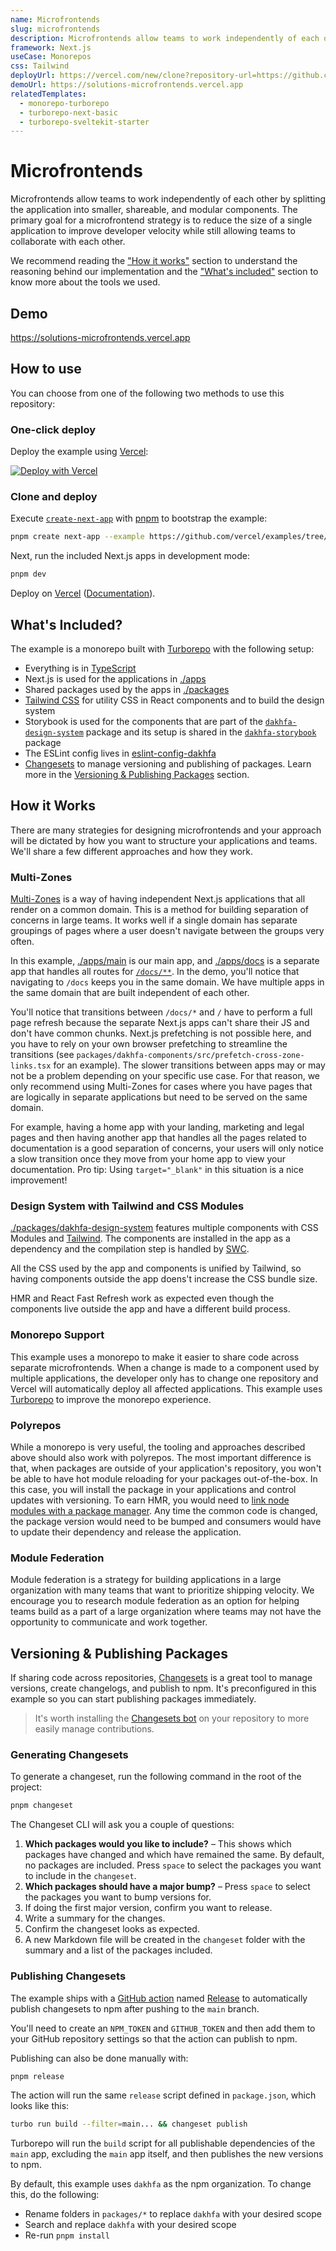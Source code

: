 ```yaml
---
name: Microfrontends
slug: microfrontends
description: Microfrontends allow teams to work independently of each other by splitting the application into smaller, shareable, and modular components.
framework: Next.js
useCase: Monorepos
css: Tailwind
deployUrl: https://vercel.com/new/clone?repository-url=https://github.com/vercel/examples/tree/main/solutions/microfrontends&project-name=microfrontends&repository-name=microfrontends&root-directory=apps/main&install-command=pnpm%20install&build-command=cd%20..%2F..%20%26%26%20pnpm%20build%3Amain&ignore-command=npx%20turbo-ignore
demoUrl: https://solutions-microfrontends.vercel.app
relatedTemplates:
  - monorepo-turborepo
  - turborepo-next-basic
  - turborepo-sveltekit-starter
---
```


# Microfrontends

Microfrontends allow teams to work independently of each other by splitting the application into smaller, shareable, and modular components. The primary goal for a microfrontend strategy is to reduce the size of a single application to improve developer velocity while still allowing teams to collaborate with each other.

We recommend reading the ["How it works"](#how-it-works) section to understand the reasoning behind our implementation and the ["What's included"](#whats-included) section to know more about the tools we used.

## Demo

https://solutions-microfrontends.vercel.app

## How to use

You can choose from one of the following two methods to use this repository:

### One-click deploy

Deploy the example using [Vercel](https://vercel.com?utm_source=github&utm_medium=readme&utm_campaign=vercel-examples):

[![Deploy with Vercel](https://vercel.com/button)](https://vercel.com/new/clone?repository-url=https://github.com/vercel/examples/tree/main/solutions/microfrontends&project-name=microfrontends&repository-name=microfrontends&root-directory=apps/main&install-command=pnpm%20install&build-command=cd%20..%2F..%20%26%26%20pnpm%20build%3Amain&ignore-command=npx%20turbo-ignore)

### Clone and deploy

Execute [`create-next-app`](https://github.com/vercel/next.js/tree/canary/packages/create-next-app) with [pnpm](https://pnpm.io/installation) to bootstrap the example:

```bash
pnpm create next-app --example https://github.com/vercel/examples/tree/main/solutions/microfrontends microfrontends
```

Next, run the included Next.js apps in development mode:

```bash
pnpm dev
```

Deploy on [Vercel](https://vercel.com/new?utm_source=github&utm_medium=readme&utm_campaign=vercel-examples) ([Documentation](https://nextjs.org/docs/deployment)).

## What's Included?

The example is a monorepo built with [Turborepo](https://turborepo.org/) with the following setup:

- Everything is in [TypeScript](https://www.typescriptlang.org/)
- Next.js is used for the applications in [./apps](./apps)
- Shared packages used by the apps in [./packages](./packages)
- [Tailwind CSS](https://tailwindcss.com) for utility CSS in React components and to build the design system
- Storybook is used for the components that are part of the [`dakhfa-design-system`](./packages/dakhfa-design-system) package and its setup is shared in the [`dakhfa-storybook`](./packages/dakhfa-storybook) package
- The ESLint config lives in [eslint-config-dakhfa](./packages/eslint-config-dakhfa)
- [Changesets](https://github.com/changesets/changesets) to manage versioning and publishing of packages. Learn more in the [Versioning & Publishing Packages](#versioning--publishing-packages) section.

## How it Works

There are many strategies for designing microfrontends and your approach will be dictated by how you want to structure your applications and teams. We'll share a few different approaches and how they work.

### Multi-Zones

[Multi-Zones](https://nextjs.org/docs/app/building-your-application/deploying/multi-zones) is a way of having independent Next.js applications that all render on a common domain. This is a method for building separation of concerns in large teams. It works well if a single domain has separate groupings of pages where a user doesn't navigate between the groups very often.

In this example, [./apps/main](./apps/main) is our main app, and [./apps/docs](./apps/docs) is a separate app that handles all routes for [`/docs/**`](./apps/main/next.config.js). In the demo, you'll notice that navigating to `/docs` keeps you in the same domain. We have multiple apps in the same domain that are built independent of each other.

You'll notice that transitions between `/docs/*` and `/` have to perform a full page refresh because the separate Next.js apps can't share their JS and don't have common chunks. Next.js prefetching is not possible here, and you have to rely on your own browser prefetching to streamline the transitions (see `packages/dakhfa-components/src/prefetch-cross-zone-links.tsx` for an example). The slower transitions between apps may or may not be a problem depending on your specific use case. For that reason, we only recommend using Multi-Zones for cases where you have pages that are logically in separate applications but need to be served on the same domain.

For example, having a home app with your landing, marketing and legal pages and then having another app that handles all the pages related to documentation is a good separation of concerns, your users will only notice a slow transition once they move from your home app to view your documentation. Pro tip: Using `target="_blank"` in this situation is a nice improvement!

### Design System with Tailwind and CSS Modules

[./packages/dakhfa-design-system](./packages/dakhfa-design-system) features multiple components with CSS Modules and [Tailwind](https://tailwindcss.com/). The components are installed in the app as a dependency and the compilation step is handled by [SWC](https://swc.rs/).

All the CSS used by the app and components is unified by Tailwind, so having components outside the app doens't increase the CSS bundle size.

HMR and React Fast Refresh work as expected even though the components live outside the app and have a different build process.

### Monorepo Support

This example uses a monorepo to make it easier to share code across separate microfrontends. When a change is made to a component used by multiple applications, the developer only has to change one repository and Vercel will automatically deploy all affected applications. This example uses [Turborepo](https://turborepo.org/) to improve the monorepo experience.

### Polyrepos

While a monorepo is very useful, the tooling and approaches described above should also work with polyrepos. The most important difference is that, when packages are outside of your application's repository, you won't be able to have hot module reloading for your packages out-of-the-box. In this case, you will install the package in your applications and control updates with versioning. To earn HMR, you would need to [link node modules with a package manager](https://pnpm.io/cli/link). Any time the common code is changed, the package version would need to be bumped and consumers would have to update their dependency and release the application.

### Module Federation

Module federation is a strategy for building applications in a large organization with many teams that want to prioritize shipping velocity. We encourage you to research module federation as an option for helping teams build as a part of a large organization where teams may not have the opportunity to communicate and work together.

## Versioning & Publishing Packages

If sharing code across repositories, [Changesets](https://github.com/changesets/changesets) is a great tool to manage versions, create changelogs, and publish to npm. It's preconfigured in this example so you can start publishing packages immediately.

> It's worth installing the [Changesets bot](https://github.com/apps/changeset-bot) on your repository to more easily manage contributions.

### Generating Changesets

To generate a changeset, run the following command in the root of the project:

```bash
pnpm changeset
```

The Changeset CLI will ask you a couple of questions:

1. **Which packages would you like to include?** – This shows which packages have changed and which have remained the same. By default, no packages are included. Press `space` to select the packages you want to include in the `changeset`.
1. **Which packages should have a major bump?** – Press `space` to select the packages you want to bump versions for.
1. If doing the first major version, confirm you want to release.
1. Write a summary for the changes.
1. Confirm the changeset looks as expected.
1. A new Markdown file will be created in the `changeset` folder with the summary and a list of the packages included.

### Publishing Changesets

The example ships with a [GitHub action](https://github.com/changesets/action) named [Release](.github/workflows/release.yml) to automatically publish changesets to npm after pushing to the `main` branch.

You'll need to create an `NPM_TOKEN` and `GITHUB_TOKEN` and then add them to your GitHub repository settings so that the action can publish to npm.

Publishing can also be done manually with:

```bash
pnpm release
```

The action will run the same `release` script defined in `package.json`, which looks like this:

```bash
turbo run build --filter=main... && changeset publish
```

Turborepo will run the `build` script for all publishable dependencies of the `main` app, excluding the `main` app itself, and then publishes the new versions to npm.

By default, this example uses `dakhfa` as the npm organization. To change this, do the following:

- Rename folders in `packages/*` to replace `dakhfa` with your desired scope
- Search and replace `dakhfa` with your desired scope
- Re-run `pnpm install`
